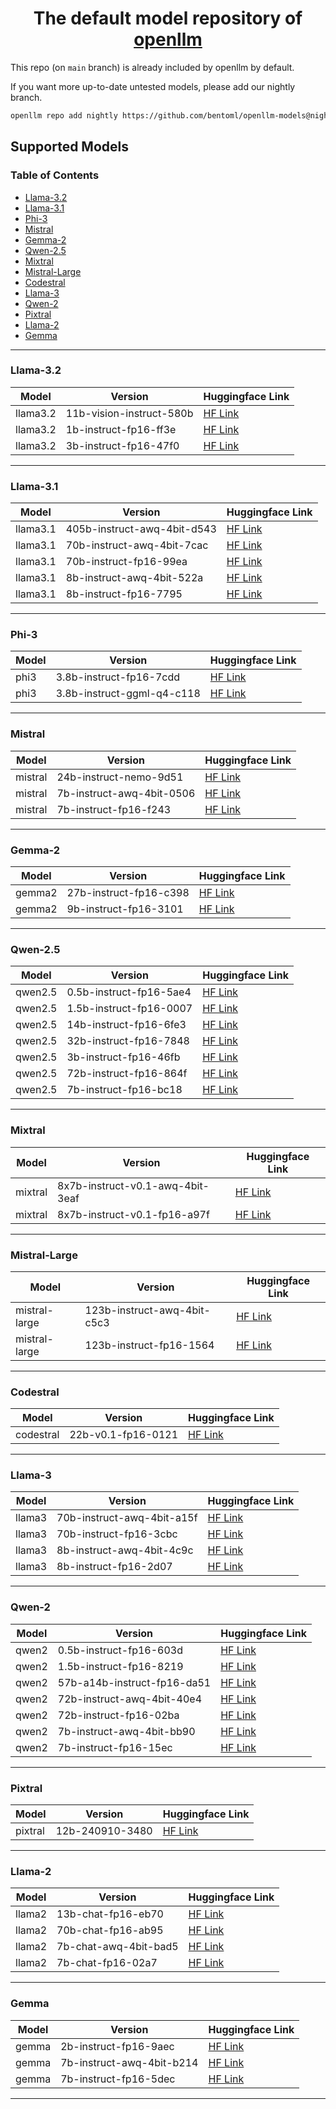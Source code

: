 <div align="center">
    <h1 align="center">The default model repository of <a href="https://github.com/bentoml/openllm">openllm</a></h1>
</div>

This repo (on `main` branch) is already included by openllm by default.

If you want more up-to-date untested models, please add our nightly branch.

```bash
openllm repo add nightly https://github.com/bentoml/openllm-models@nightly
```

## Supported Models

### Table of Contents

- [Llama-3.2](#llama3.2)
- [Llama-3.1](#llama3.1)
- [Phi-3](#phi3)
- [Mistral](#mistral)
- [Gemma-2](#gemma2)
- [Qwen-2.5](#qwen2.5)
- [Mixtral](#mixtral)
- [Mistral-Large](#mistral-large)
- [Codestral](#codestral)
- [Llama-3](#llama3)
- [Qwen-2](#qwen2)
- [Pixtral](#pixtral)
- [Llama-2](#llama2)
- [Gemma](#gemma)

---


### Llama-3.2 <a id="llama3.2"></a>

| Model | Version | Huggingface Link |
| --- | --- | --- |
| llama3.2 | 11b-vision-instruct-580b | [HF Link](https://huggingface.co/meta-llama/Llama-3.2-11B-Vision-Instruct) |
| llama3.2 | 1b-instruct-fp16-ff3e | [HF Link](https://huggingface.co/meta-llama/Llama-3.2-1B-Instruct) |
| llama3.2 | 3b-instruct-fp16-47f0 | [HF Link](https://huggingface.co/meta-llama/Llama-3.2-3B-Instruct) |

---


### Llama-3.1 <a id="llama3.1"></a>

| Model | Version | Huggingface Link |
| --- | --- | --- |
| llama3.1 | 405b-instruct-awq-4bit-d543 | [HF Link](https://huggingface.co/hugging-quants/Meta-Llama-3.1-405B-Instruct-AWQ-INT4) |
| llama3.1 | 70b-instruct-awq-4bit-7cac | [HF Link](https://huggingface.co/hugging-quants/Meta-Llama-3.1-70B-Instruct-AWQ-INT4) |
| llama3.1 | 70b-instruct-fp16-99ea | [HF Link](https://huggingface.co/meta-llama/Meta-Llama-3.1-70B-Instruct) |
| llama3.1 | 8b-instruct-awq-4bit-522a | [HF Link](https://huggingface.co/hugging-quants/Meta-Llama-3.1-8B-Instruct-AWQ-INT4) |
| llama3.1 | 8b-instruct-fp16-7795 | [HF Link](https://huggingface.co/meta-llama/Meta-Llama-3.1-8B-Instruct) |

---


### Phi-3 <a id="phi3"></a>

| Model | Version | Huggingface Link |
| --- | --- | --- |
| phi3 | 3.8b-instruct-fp16-7cdd | [HF Link](https://huggingface.co/microsoft/Phi-3-mini-4k-instruct) |
| phi3 | 3.8b-instruct-ggml-q4-c118 | [HF Link](https://huggingface.co/microsoft/Phi-3-mini-4k-instruct-gguf) |

---


### Mistral <a id="mistral"></a>

| Model | Version | Huggingface Link |
| --- | --- | --- |
| mistral | 24b-instruct-nemo-9d51 | [HF Link](https://huggingface.co/mistralai/Mistral-Nemo-Instruct-2407) |
| mistral | 7b-instruct-awq-4bit-0506 | [HF Link](https://huggingface.co/TheBloke/Mistral-7B-Instruct-v0.1-AWQ) |
| mistral | 7b-instruct-fp16-f243 | [HF Link](https://huggingface.co/mistralai/Mistral-7B-Instruct-v0.1) |

---


### Gemma-2 <a id="gemma2"></a>

| Model | Version | Huggingface Link |
| --- | --- | --- |
| gemma2 | 27b-instruct-fp16-c398 | [HF Link](https://huggingface.co/google/gemma-2-27b-it) |
| gemma2 | 9b-instruct-fp16-3101 | [HF Link](https://huggingface.co/google/gemma-2-9b-it) |

---


### Qwen-2.5 <a id="qwen2.5"></a>

| Model | Version | Huggingface Link |
| --- | --- | --- |
| qwen2.5 | 0.5b-instruct-fp16-5ae4 | [HF Link](https://huggingface.co/Qwen/Qwen2.5-0.5B-Instruct) |
| qwen2.5 | 1.5b-instruct-fp16-0007 | [HF Link](https://huggingface.co/Qwen/Qwen2.5-1.5B-Instruct) |
| qwen2.5 | 14b-instruct-fp16-6fe3 | [HF Link](https://huggingface.co/Qwen/Qwen2.5-14B-Instruct) |
| qwen2.5 | 32b-instruct-fp16-7848 | [HF Link](https://huggingface.co/Qwen/Qwen2.5-32B-Instruct) |
| qwen2.5 | 3b-instruct-fp16-46fb | [HF Link](https://huggingface.co/Qwen/Qwen2.5-3B-Instruct) |
| qwen2.5 | 72b-instruct-fp16-864f | [HF Link](https://huggingface.co/Qwen/Qwen2.5-72B-Instruct) |
| qwen2.5 | 7b-instruct-fp16-bc18 | [HF Link](https://huggingface.co/Qwen/Qwen2.5-7B-Instruct) |

---


### Mixtral <a id="mixtral"></a>

| Model | Version | Huggingface Link |
| --- | --- | --- |
| mixtral | 8x7b-instruct-v0.1-awq-4bit-3eaf | [HF Link](https://huggingface.co/casperhansen/mixtral-instruct-awq) |
| mixtral | 8x7b-instruct-v0.1-fp16-a97f | [HF Link](https://huggingface.co/mistralai/Mixtral-8x7B-Instruct-v0.1) |

---


### Mistral-Large <a id="mistral-large"></a>

| Model | Version | Huggingface Link |
| --- | --- | --- |
| mistral-large | 123b-instruct-awq-4bit-c5c3 | [HF Link](https://huggingface.co/casperhansen/mistral-large-instruct-2407-awq) |
| mistral-large | 123b-instruct-fp16-1564 | [HF Link](https://huggingface.co/mistralai/Mistral-Large-Instruct-2407) |

---


### Codestral <a id="codestral"></a>

| Model | Version | Huggingface Link |
| --- | --- | --- |
| codestral | 22b-v0.1-fp16-0121 | [HF Link](https://huggingface.co/mistralai/Codestral-22B-v0.1) |

---


### Llama-3 <a id="llama3"></a>

| Model | Version | Huggingface Link |
| --- | --- | --- |
| llama3 | 70b-instruct-awq-4bit-a15f | [HF Link](https://huggingface.co/casperhansen/llama-3-70b-instruct-awq) |
| llama3 | 70b-instruct-fp16-3cbc | [HF Link](https://huggingface.co/meta-llama/Meta-Llama-3-70B-Instruct) |
| llama3 | 8b-instruct-awq-4bit-4c9c | [HF Link](https://huggingface.co/casperhansen/llama-3-8b-instruct-awq) |
| llama3 | 8b-instruct-fp16-2d07 | [HF Link](https://huggingface.co/meta-llama/Meta-Llama-3-8B-Instruct) |

---


### Qwen-2 <a id="qwen2"></a>

| Model | Version | Huggingface Link |
| --- | --- | --- |
| qwen2 | 0.5b-instruct-fp16-603d | [HF Link](https://huggingface.co/Qwen/Qwen2-0.5B-Instruct) |
| qwen2 | 1.5b-instruct-fp16-8219 | [HF Link](https://huggingface.co/Qwen/Qwen2-1.5B-Instruct) |
| qwen2 | 57b-a14b-instruct-fp16-da51 | [HF Link](https://huggingface.co/Qwen/Qwen2-57B-A14B-Instruct) |
| qwen2 | 72b-instruct-awq-4bit-40e4 | [HF Link](https://huggingface.co/Qwen/Qwen2-72B-Instruct-AWQ) |
| qwen2 | 72b-instruct-fp16-02ba | [HF Link](https://huggingface.co/Qwen/Qwen2-72B-Instruct) |
| qwen2 | 7b-instruct-awq-4bit-bb90 | [HF Link](https://huggingface.co/Qwen/Qwen2-7B-Instruct-AWQ) |
| qwen2 | 7b-instruct-fp16-15ec | [HF Link](https://huggingface.co/Qwen/Qwen2-7B-Instruct) |

---


### Pixtral <a id="pixtral"></a>

| Model | Version | Huggingface Link |
| --- | --- | --- |
| pixtral | 12b-240910-3480 | [HF Link](https://huggingface.co/mistral-community/pixtral-12b-240910) |

---


### Llama-2 <a id="llama2"></a>

| Model | Version | Huggingface Link |
| --- | --- | --- |
| llama2 | 13b-chat-fp16-eb70 | [HF Link](https://huggingface.co/meta-llama/Llama-2-13b-chat-hf) |
| llama2 | 70b-chat-fp16-ab95 | [HF Link](https://huggingface.co/meta-llama/Llama-2-70b-chat-hf) |
| llama2 | 7b-chat-awq-4bit-bad5 | [HF Link](https://huggingface.co/TheBloke/Llama-2-7B-Chat-AWQ) |
| llama2 | 7b-chat-fp16-02a7 | [HF Link](https://huggingface.co/meta-llama/Llama-2-7b-chat-hf) |

---


### Gemma <a id="gemma"></a>

| Model | Version | Huggingface Link |
| --- | --- | --- |
| gemma | 2b-instruct-fp16-9aec | [HF Link](https://huggingface.co/google/gemma-2b-it) |
| gemma | 7b-instruct-awq-4bit-b214 | [HF Link](https://huggingface.co/casperhansen/gemma-7b-it-awq) |
| gemma | 7b-instruct-fp16-5dec | [HF Link](https://huggingface.co/google/gemma-7b-it) |

---

